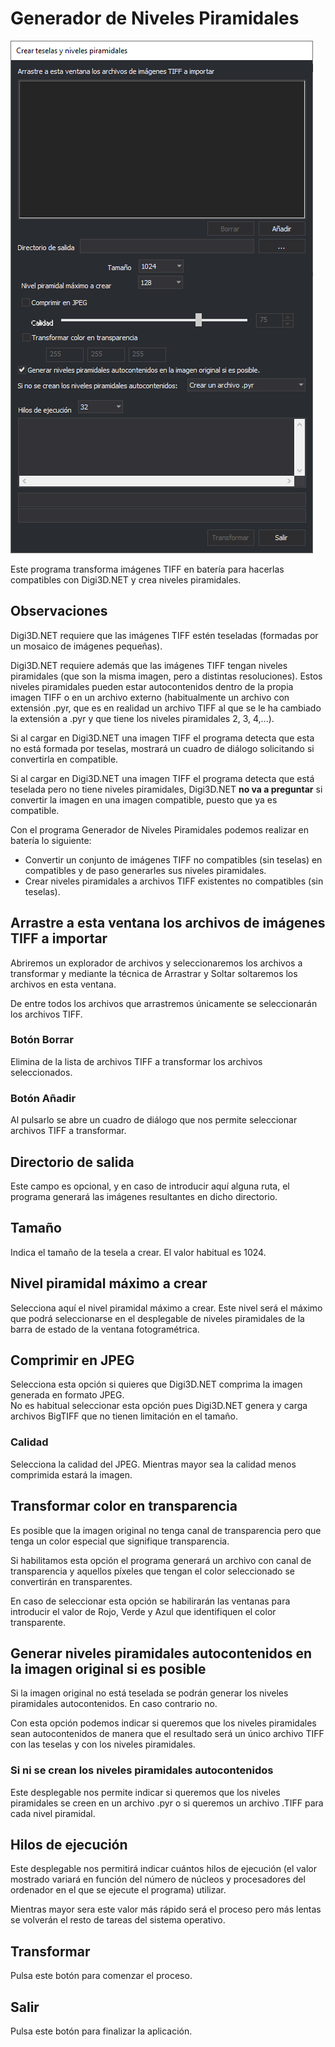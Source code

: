 # Generador de Niveles Piramidales

![Generador de niveles piramidales](../../.gitbook/assets/GeneradorDeNivelesPiramidales.PNG)

Este programa transforma imágenes TIFF en batería para hacerlas compatibles con Digi3D.NET y crea niveles piramidales.

## Observaciones

Digi3D.NET requiere que las imágenes TIFF estén teseladas (formadas por un mosaico de imágenes pequeñas).

Digi3D.NET requiere además que las imágenes TIFF tengan niveles piramidales (que son la misma imagen, pero a distintas resoluciones). Estos niveles piramidales pueden estar autocontenidos dentro de la propia imagen TIFF o en un archivo externo (habitualmente un archivo con extensión .pyr, que es en realidad un archivo TIFF al que se le ha cambiado la extensión a .pyr y que tiene los niveles piramidales 2, 3, 4,...).

Si al cargar en Digi3D.NET una imagen TIFF el programa detecta que esta no está formada por teselas, mostrará un cuadro de diálogo solicitando si convertirla en compatible.&#x20;

Si al cargar en Digi3D.NET una imagen TIFF el programa detecta que está teselada pero no tiene niveles piramidales, Digi3D.NET **no va a preguntar** si convertir la imagen en una imagen compatible, puesto que ya es compatible.

Con el programa Generador de Niveles Piramidales podemos realizar en batería lo siguiente:

* Convertir un conjunto de imágenes TIFF no compatibles (sin teselas) en compatibles y de paso generarles sus niveles piramidales.
* Crear niveles piramidales a archivos TIFF existentes no compatibles (sin teselas).

## Arrastre a esta ventana los archivos de imágenes TIFF a importar

Abriremos un explorador de archivos y seleccionaremos los archivos a transformar y mediante la técnica de Arrastrar y Soltar soltaremos los archivos en esta ventana.

De entre todos los archivos que arrastremos únicamente se seleccionarán los archivos TIFF.

### Botón Borrar

Elimina de la lista de archivos TIFF a transformar los archivos seleccionados.

### Botón Añadir

Al pulsarlo se abre un cuadro de diálogo que nos permite seleccionar archivos TIFF a transformar.

## Directorio de salida

Este campo es opcional, y en caso de introducir aquí alguna ruta, el programa generará las imágenes resultantes en dicho directorio.

## Tamaño

Indica el tamaño de la tesela a crear. El valor habitual es 1024.

## Nivel piramidal máximo a crear

Selecciona aquí el nivel piramidal máximo a crear. Este nivel será el máximo que podrá seleccionarse en el desplegable de niveles piramidales de la barra de estado de la ventana fotogramétrica.

## Comprimir en JPEG

Selecciona esta opción si quieres que Digi3D.NET comprima la imagen generada en formato JPEG.\
No es habitual seleccionar esta opción pues Digi3D.NET genera y carga archivos BigTIFF que no tienen limitación en el tamaño.

### Calidad

Selecciona la calidad del JPEG. Mientras mayor sea la calidad menos comprimida estará la imagen.

## Transformar color en transparencia

Es posible que la imagen original no tenga canal de transparencia pero que tenga un color especial que signifique transparencia.

Si habilitamos esta opción el programa generará un archivo con canal de transparencia y aquellos píxeles que tengan el color seleccionado se convertirán en transparentes.

En caso de seleccionar esta opción se habilirarán las ventanas para introducir el valor de Rojo, Verde y Azul que identifiquen el color transparente.

## Generar niveles piramidales autocontenidos en la imagen original si es posible

Si la imagen original no está teselada se podrán generar los niveles piramidales autocontenidos. En caso contrario no.

Con esta opción podemos indicar si queremos que los niveles piramidales sean autocontenidos de manera que el resultado será un único archivo TIFF con las teselas y con los niveles piramidales.

### Si ni se crean los niveles piramidales autocontenidos

Este desplegable nos permite indicar si queremos que los niveles piramidales se creen en un archivo .pyr  o si queremos un archivo .TIFF para cada nivel piramidal.

## Hilos de ejecución

Este desplegable nos permitirá indicar cuántos hilos de ejecución (el valor mostrado variará en función del número de núcleos y procesadores del ordenador en el que se ejecute el programa) utilizar.&#x20;

Mientras mayor sera este valor más rápido será el proceso pero más lentas se volverán el resto de tareas del sistema operativo.

## Transformar

Pulsa este botón para comenzar el proceso.

## Salir

Pulsa este botón para finalizar la aplicación.

